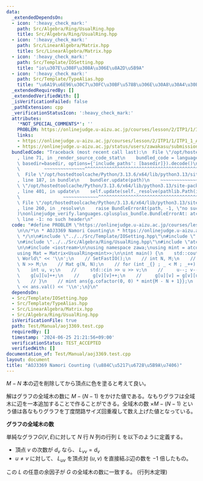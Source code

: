 ```yaml
---
data:
  _extendedDependsOn:
  - icon: ':heavy_check_mark:'
    path: Src/Algebra/Ring/UsualRing.hpp
    title: Src/Algebra/Ring/UsualRing.hpp
  - icon: ':heavy_check_mark:'
    path: Src/LinearAlgebra/Matrix.hpp
    title: Src/LinearAlgebra/Matrix.hpp
  - icon: ':heavy_check_mark:'
    path: Src/Template/IOSetting.hpp
    title: "io\u307E\u308F\u308A\u306E\u8A2D\u5B9A"
  - icon: ':heavy_check_mark:'
    path: Src/Template/TypeAlias.hpp
    title: "\u6A19\u6E96\u30C7\u30FC\u30BF\u578B\u306E\u30A8\u30A4\u30EA\u30A2\u30B9"
  _extendedRequiredBy: []
  _extendedVerifiedWith: []
  _isVerificationFailed: false
  _pathExtension: cpp
  _verificationStatusIcon: ':heavy_check_mark:'
  attributes:
    '*NOT_SPECIAL_COMMENTS*': ''
    PROBLEM: https://onlinejudge.u-aizu.ac.jp/courses/lesson/2/ITP1/1/ITP1_1_A
    links:
    - https://onlinejudge.u-aizu.ac.jp/courses/lesson/2/ITP1/1/ITP1_1_A
    - https://onlinejudge.u-aizu.ac.jp/status/users/zawakasu/submissions/1/3369/judge/9369476/C++17
  bundledCode: "Traceback (most recent call last):\n  File \"/opt/hostedtoolcache/Python/3.13.6/x64/lib/python3.13/site-packages/onlinejudge_verify/documentation/build.py\"\
    , line 71, in _render_source_code_stat\n    bundled_code = language.bundle(stat.path,\
    \ basedir=basedir, options={'include_paths': [basedir]}).decode()\n          \
    \         ~~~~~~~~~~~~~~~^^^^^^^^^^^^^^^^^^^^^^^^^^^^^^^^^^^^^^^^^^^^^^^^^^^^^^^^^^^^^^^^^^\n\
    \  File \"/opt/hostedtoolcache/Python/3.13.6/x64/lib/python3.13/site-packages/onlinejudge_verify/languages/cplusplus.py\"\
    , line 187, in bundle\n    bundler.update(path)\n    ~~~~~~~~~~~~~~^^^^^^\n  File\
    \ \"/opt/hostedtoolcache/Python/3.13.6/x64/lib/python3.13/site-packages/onlinejudge_verify/languages/cplusplus_bundle.py\"\
    , line 401, in update\n    self.update(self._resolve(pathlib.Path(included), included_from=path))\n\
    \                ~~~~~~~~~~~~~^^^^^^^^^^^^^^^^^^^^^^^^^^^^^^^^^^^^^^^^^^^^\n \
    \ File \"/opt/hostedtoolcache/Python/3.13.6/x64/lib/python3.13/site-packages/onlinejudge_verify/languages/cplusplus_bundle.py\"\
    , line 260, in _resolve\n    raise BundleErrorAt(path, -1, \"no such header\"\
    )\nonlinejudge_verify.languages.cplusplus_bundle.BundleErrorAt: atcoder/modint:\
    \ line -1: no such header\n"
  code: "#define PROBLEM \"https://onlinejudge.u-aizu.ac.jp/courses/lesson/2/ITP1/1/ITP1_1_A\"\
    \n\n/*\n * AOJ3369 Namori Counting\n * https://onlinejudge.u-aizu.ac.jp/status/users/zawakasu/submissions/1/3369/judge/9369476/C++17\n\
    \ */\n\n#include \"../../Src/Template/IOSetting.hpp\"\n#include \"../../Src/LinearAlgebra/Matrix.hpp\"\
    \n#include \"../../Src/Algebra/Ring/UsualRing.hpp\"\n#include \"atcoder/modint\"\
    \n\n#include <iostream>\n\nusing namespace zawa;\nusing mint = atcoder::modint998244353;\n\
    using Mat = Matrix<UsualRing<mint>>;\n\nint main() {\n    std::cout << \"Hello\
    \ World\" << '\\n';\n    // SetFastIO();\n    // int N, M;\n    // std::cin >>\
    \ N >> M;\n    // Mat g(N, N);\n    // for (int _{} ; _ < M ; _++) {\n    // \
    \    int u, v;\n    //     std::cin >> u >> v;\n    //     u--; v--;\n    // \
    \    g[u][u]++;\n    //     g[v][v]++;\n    //     g[u][v] = g[v][u] = mint{-1};\n\
    \    // }\n    // mint ans{g.cofactor(0, 0) * mint{M - N + 1}};\n    // std::cout\
    \ << ans.val() << '\\n';\n}\n"
  dependsOn:
  - Src/Template/IOSetting.hpp
  - Src/Template/TypeAlias.hpp
  - Src/LinearAlgebra/Matrix.hpp
  - Src/Algebra/Ring/UsualRing.hpp
  isVerificationFile: true
  path: Test/Manual/aoj3369.test.cpp
  requiredBy: []
  timestamp: '2024-06-25 21:21:56+09:00'
  verificationStatus: TEST_ACCEPTED
  verifiedWith: []
documentation_of: Test/Manual/aoj3369.test.cpp
layout: document
title: "AOJ3369 Namori Counting (\u884C\u5217\u6728\u5B9A\u7406)"
---
```


$M - N$ 本の辺を削除してから頂点に色を塗ると考えて良い。

解はグラフの全域木の数に $M - (N - 1)$ をかけた値である。なもりグラフは全域木に辺を一本追加することで作ることができる。全域木の数 $\times M - (N - 1)$ という値は各なもりグラフを丁度閉路サイズ回重複して数え上げた値となっている。

**グラフの全域木の数**

単純なグラフ$G(V, E)$に対して $N$ 行 $N$ 列の行列 $L$ を以下のように定義する。

- 頂点 $v$ の次数が $d_{v}$ なら、 $L_{vv} = d_{v}$
- $u\ne v$ に対して、 $L_{uv}$ を頂点対 $(u, v)$ を直接結ぶ辺の数を $-1$ 倍したもの。

この $L$ の任意の余因子が $G$ の全域木の数に一致する。 (行列木定理)
